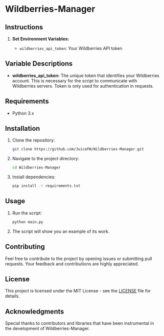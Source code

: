 # Wildberries-Manager

## Instructions

1. **Set Environment Variables:**

   - `wildberries_api_token`: Your Wildberries API token

## Variable Descriptions

- **wildberries_api_token:** The unique token that identifies your Wildberries account. This is necessary for the script to communicate with Wildberries servers. Token is only used for authentication in requests.

## Requirements

- Python 3.x

## Installation

1. Clone the repository:

   ```bash
   git clone https://github.com/JuiceFW/Wildberries-Manager.git
   ```

2. Navigate to the project directory:

   ```bash
   cd Wildberries-Manager
   ```

3. Install dependencies:

   ```bash
   pip install -r requirements.txt
   ```

## Usage

1. Run the script:

   ```bash
   python main.py
   ```

2. The script will show you an example of its work.

## Contributing

Feel free to contribute to the project by opening issues or submitting pull requests. Your feedback and contributions are highly appreciated.

## License

This project is licensed under the MIT License - see the [LICENSE](LICENSE) file for details.

## Acknowledgments

Special thanks to contributors and libraries that have been instrumental in the development of Wildberries-Manager.

